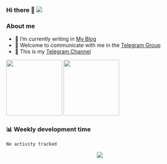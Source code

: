 ### Hi there 👋 ![](https://komarev.com/ghpvc/?username=Misaka-9982-coder)

<!--
**Misaka-9982-coder/Misaka-9982-coder** is a ✨ _special_ ✨ repository because its `README.md` (this file) appears on your GitHub profile.

Here are some ideas to get you started:

- 🔭 I’m currently working on ...
- 🌱 I’m currently learning ...
- 👯 I’m looking to collaborate on ...
- 🤔 I’m looking for help with ...
- 💬 Ask me about ...
- 📫 How to reach me: ...
- 😄 Pronouns: ...
- ⚡ Fun fact: ...
-->
### About me
 - 🌱 I’m currently writing in [My Blog](http://www.misaka-9982.com/)
 - 💬 Welcome to communicate with me in the [Telegram Group](https://t.me/+ih3m863trP4yZTFl)
 - 📣 This is my [Telegram Channel](https://t.me/+m3x7kvycG6c5MWU1)


<div >
  <img height="150px" src="https://github-readme-stats.vercel.app/api?username=Misaka-9982-coder&hide_title=true&hide_border=true&show_icons=trueline_height=21&text_color=000&icon_color=000&bg_color=0,ea6161,ffc64d,fffc4d,52fa5a&theme=graywhite&count_private=true" />
  <img height="150px" src="https://github-readme-stats.vercel.app/api/top-langs/?username=Misaka-9982-coder&hide_title=true&hide_border=true&layout=compact&langs_count=6&text_color=000&icon_color=fff&bg_color=0,52fa5a,4dfcff,c64dff&theme=graywhite&hide=Jupyter%20Notebook" />
</div>

### 📊 Weekly development time

<!--START_SECTION:waka-->

```text
No activity tracked
```


<div align="center"><img src="https://activity-graph.herokuapp.com/graph?username=Misaka-9982-coder&theme=xcode" /></div>

